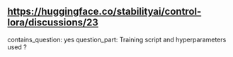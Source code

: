 ## https://huggingface.co/stabilityai/control-lora/discussions/23

contains_question: yes
question_part: Training script and hyperparameters used ?